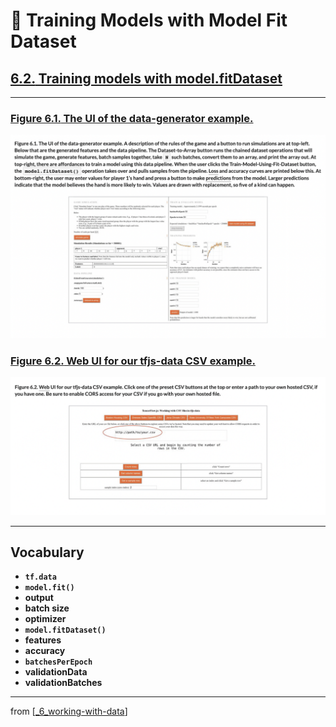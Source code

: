 # 🧮 Training Models with Model Fit Dataset

## [**6.2.** Training models with model.fitDataset](https://livebook.manning.com/book/deep-learning-with-javascript/chapter-6/73)

---

### [**Figure 6.1.** The UI of the data-generator example.](https://livebook.manning.com/book/deep-learning-with-javascript/chapter-6/ch06fig01)

<img src="../../../assets/figures/Figure_6-1.png">

### [**Figure 6.2.** Web UI for our tfjs-data CSV example.](https://livebook.manning.com/book/deep-learning-with-javascript/chapter-6/ch06fig02)

<img src="../../../assets/figures/Figure_6-2.png">

---

## **Vocabulary**

- **`tf.data`**
- **`model.fit()`**
- **output**
- **batch size**
- **optimizer**
- **`model.fitDataset()`**
- **features**
- **accuracy**
- **`batchesPerEpoch`**
- **validationData**
- **validationBatches**

---

from [[_6_working-with-data]]

[//begin]: # "Autogenerated link references for markdown compatibility"
[_6_working-with-data]: ../_6_working-with-data.md "🧮 Working with Data"
[//end]: # "Autogenerated link references"
